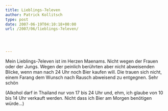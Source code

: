```yaml
---
title: Lieblings-7eleven
author: Patrick Kollitsch
type: post
date: 2007-06-19T04:10:18+00:00
url: /2007/06/lieblings-7eleven/




---
```

Mein Lieblings-7eleven ist im Herzen Maenams. Nicht wegen der Frauen oder der Jungs. Wegen der peinlich berührten aber nicht abweisenden Blicke, wenn man nach 24 Uhr noch Bier kaufen will. Die trauen sich nicht, einem Farang dem Wunsch nach Rausch abweisend zu entgegnen. Sehr schön

(Alkohol darf in Thailand nur von 17 bis 24 Uhr und, ehm, ich glaube von 10 bis 14 Uhr verkauft werden. Nicht dass ich Bier am Morgen benötigen würde...)